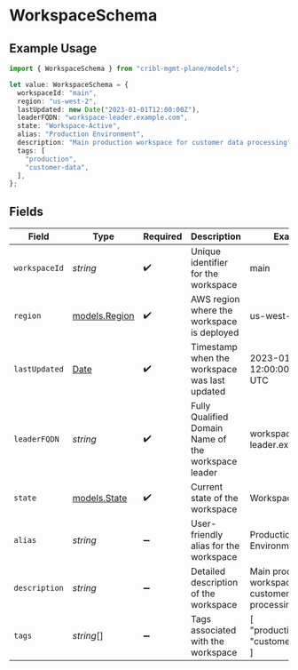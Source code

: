 # WorkspaceSchema

## Example Usage

```typescript
import { WorkspaceSchema } from "cribl-mgmt-plane/models";

let value: WorkspaceSchema = {
  workspaceId: "main",
  region: "us-west-2",
  lastUpdated: new Date("2023-01-01T12:00:00Z"),
  leaderFQDN: "workspace-leader.example.com",
  state: "Workspace-Active",
  alias: "Production Environment",
  description: "Main production workspace for customer data processing",
  tags: [
    "production",
    "customer-data",
  ],
};
```

## Fields

| Field                                                                                         | Type                                                                                          | Required                                                                                      | Description                                                                                   | Example                                                                                       |
| --------------------------------------------------------------------------------------------- | --------------------------------------------------------------------------------------------- | --------------------------------------------------------------------------------------------- | --------------------------------------------------------------------------------------------- | --------------------------------------------------------------------------------------------- |
| `workspaceId`                                                                                 | *string*                                                                                      | :heavy_check_mark:                                                                            | Unique identifier for the workspace                                                           | main                                                                                          |
| `region`                                                                                      | [models.Region](../models/region.md)                                                          | :heavy_check_mark:                                                                            | AWS region where the workspace is deployed                                                    | us-west-2                                                                                     |
| `lastUpdated`                                                                                 | [Date](https://developer.mozilla.org/en-US/docs/Web/JavaScript/Reference/Global_Objects/Date) | :heavy_check_mark:                                                                            | Timestamp when the workspace was last updated                                                 | 2023-01-01 12:00:00 +0000 UTC                                                                 |
| `leaderFQDN`                                                                                  | *string*                                                                                      | :heavy_check_mark:                                                                            | Fully Qualified Domain Name of the workspace leader                                           | workspace-leader.example.com                                                                  |
| `state`                                                                                       | [models.State](../models/state.md)                                                            | :heavy_check_mark:                                                                            | Current state of the workspace                                                                | Workspace-Active                                                                              |
| `alias`                                                                                       | *string*                                                                                      | :heavy_minus_sign:                                                                            | User-friendly alias for the workspace                                                         | Production Environment                                                                        |
| `description`                                                                                 | *string*                                                                                      | :heavy_minus_sign:                                                                            | Detailed description of the workspace                                                         | Main production workspace for customer data processing                                        |
| `tags`                                                                                        | *string*[]                                                                                    | :heavy_minus_sign:                                                                            | Tags associated with the workspace                                                            | [<br/>"production",<br/>"customer-data"<br/>]                                                 |